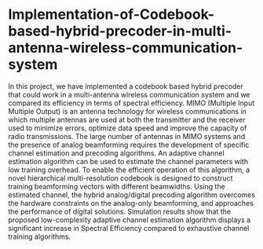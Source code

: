 # Implementation-of-Codebook-based-hybrid-precoder-in-multi-antenna-wireless-communication-system
In this project, we have implemented a codebook based hybrid precoder that could work in a multi-antenna wireless communication system and we compared its efficiency in terms of spectral efficiency. 
MIMO (Multiple Input Multiple Output) is an antenna technology for wireless communications in which multiple antennas are used at both the transmitter and the receiver used to minimize errors, optimize data speed and improve the capacity of radio transmissions. The large number of antennas in MIMO systems and the presence of analog beamforming requires the development of specific channel estimation and precoding algorithms. An adaptive channel estimation algorithm can be used to estimate the channel parameters with low training overhead. To enable the efficient operation of this algorithm, a novel hierarchical multi-resolution codebook is designed to construct training beamforming vectors with different beamwidths. Using the estimated channel, the hybrid analog/digital precoding algorithm overcomes the hardware constraints on the analog-only beamforming, and approaches the performance of digital solutions. Simulation results show that the proposed low-complexity adaptive channel estimation algorithm displays a significant increase in  Spectral Efficiency compared to exhaustive channel training algorithms. 
